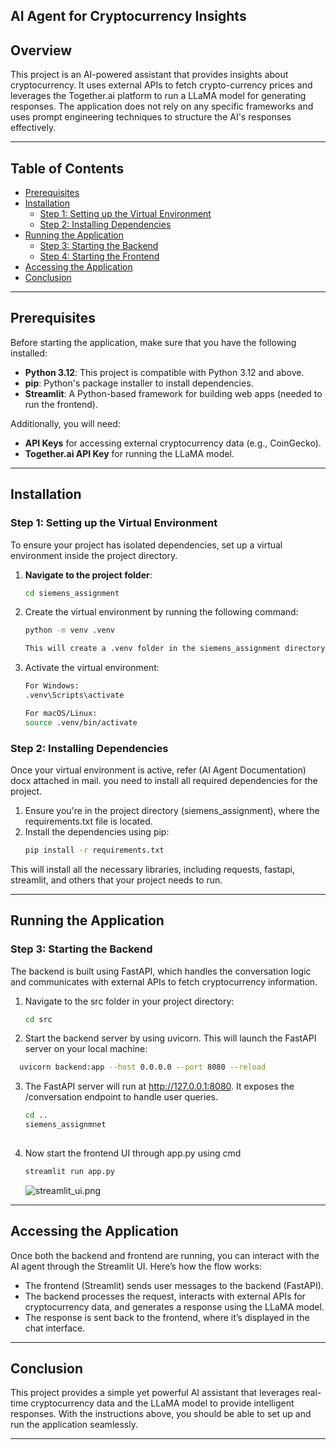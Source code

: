 
## AI Agent for Cryptocurrency Insights

## Overview
This project is an AI-powered assistant that provides insights about cryptocurrency. It uses external APIs to fetch crypto-currency prices and leverages the Together.ai platform to run a LLaMA model for generating responses. The application does not rely on any specific frameworks and uses prompt engineering techniques to structure the AI's responses effectively.

---

## Table of Contents

- [Prerequisites](#prerequisites)
- [Installation](#installation)
  - [Step 1: Setting up the Virtual Environment](#step-1-setting-up-the-virtual-environment)
  - [Step 2: Installing Dependencies](#step-2-installing-dependencies)
- [Running the Application](#running-the-application)
  - [Step 3: Starting the Backend](#step-3-starting-the-backend)
  - [Step 4: Starting the Frontend](#step-4-starting-the-frontend)
- [Accessing the Application](#accessing-the-application)
- [Conclusion](#conclusion)

---

## Prerequisites
Before starting the application, make sure that you have the following installed:
- **Python 3.12**: This project is compatible with Python 3.12 and above.
- **pip**: Python's package installer to install dependencies.
- **Streamlit**: A Python-based framework for building web apps (needed to run the frontend).

Additionally, you will need:
- **API Keys** for accessing external cryptocurrency data (e.g., CoinGecko).
- **Together.ai API Key** for running the LLaMA model.

---

## Installation

### Step 1: Setting up the Virtual Environment
To ensure your project has isolated dependencies, set up a virtual environment inside the project directory.

1. **Navigate to the project folder**:
   ```bash
   cd siemens_assignment

2. Create the virtual environment by running the following command:
    ```bash
    python -m venv .venv

    This will create a .venv folder in the siemens_assignment directory.
   
3. Activate the virtual environment:
    ```bash
    For Windows:
    .venv\Scripts\activate
    
    For macOS/Linux:
    source .venv/bin/activate
   
### Step 2: Installing Dependencies
Once your virtual environment is active, refer (AI Agent Documentation) docx attached in mail. you need to install all required dependencies for the project.

1. Ensure you're in the project directory (siemens_assignment), where the requirements.txt file is located.
2. Install the dependencies using pip:
    ```bash
   pip install -r requirements.txt
   
This will install all the necessary libraries, including requests, fastapi, streamlit, and others that your project needs to run.

---

## Running the Application
### Step 3: Starting the Backend 
The backend is built using FastAPI, which handles the conversation logic and communicates with external APIs to fetch cryptocurrency information.
1. Navigate to the src folder in your project directory:
    ```bash
   cd src
   
2. Start the backend server by using uvicorn. This will launch the FastAPI server on your local machine:
  ```bash
    uvicorn backend:app --host 0.0.0.0 --port 8080 --reload
```

   
3. The FastAPI server will run at http://127.0.0.1:8080. It exposes the /conversation endpoint to handle user queries.
    ```bash
   cd ..
   siemens_assignmnet
  
   
4. Now start the frontend UI through app.py using cmd 
    ```bash
   streamlit run app.py
   ```
    ![streamlit_ui.png](images/streamlit_ui.png)
---

## Accessing the Application
Once both the backend and frontend are running, you can interact with the AI agent through the Streamlit UI. Here’s how the flow works:

- The frontend (Streamlit) sends user messages to the backend (FastAPI).
- The backend processes the request, interacts with external APIs for cryptocurrency data, and generates a response using the LLaMA model.
- The response is sent back to the frontend, where it’s displayed in the chat interface.

---

## Conclusion
This project provides a simple yet powerful AI assistant that leverages real-time cryptocurrency data and the LLaMA model to provide intelligent responses. With the instructions above, you should be able to set up and run the application seamlessly.

---
